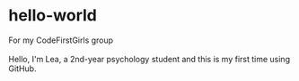 # hello-world
For my CodeFirstGirls group
<br></br>
Hello, I'm Lea, a 2nd-year psychology student and this is my first time using GitHub.
